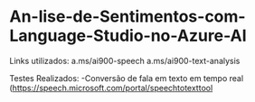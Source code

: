 # An-lise-de-Sentimentos-com-Language-Studio-no-Azure-AI
Links utilizados:
a.ms/ai900-speech
a.ms/ai900-text-analysis


Testes Realizados:
-Conversão de fala em texto em tempo real (https://speech.microsoft.com/portal/speechtotexttool
